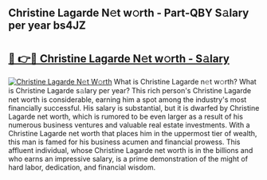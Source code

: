 ## Christine Lagarde N𝚎t w𝚘rth - Part-QBY S𝚊lary per year bs4JZ

# <h2><a href="http://gc37zw1.nevu.top/?p=Christine+Lagarde">🔗 👉🔴 Christine Lagarde N𝚎t w𝚘rth - S𝚊lary</a></h2>

[![Christine Lagarde N𝚎t W𝚘rth](https://i.imgur.com/Oavwk0R.jpeg)](http://gc37zw1.nevu.top/?p=Christine+Lagarde)
What is Christine Lagarde n𝚎t w𝚘rth? What is Christine Lagarde s𝚊lary per year?
This rich person's Christine Lagarde net worth is considerable, earning him a spot among the industry's most financially successful. His salary is substantial, but it is dwarfed by Christine Lagarde net worth, which is rumored to be even larger as a result of his numerous business ventures and valuable real estate investments. With a Christine Lagarde net worth that places him in the uppermost tier of wealth, this man is famed for his business acumen and financial prowess. This affluent individual, whose Christine Lagarde net worth is in the billions and who earns an impressive salary, is a prime demonstration of the might of hard labor, dedication, and financial wisdom.
